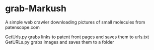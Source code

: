# grab-Markush
A simple web crawler downloading pictures of small molecules from patenscope.com

GetUrls.py grabs links to patent front pages and saves them to urls.txt
GetURLs.py grabs images and saves them to a folder
